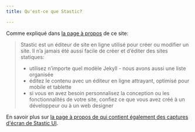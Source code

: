 ```yaml
---
title: Qu'est-ce que Stastic?

---
```

Comme expliqué dans [la page à propos](/a_propos) de ce site:

> Stastic est un éditeur de site en ligne utilisé pour créer ou modifier un site. 
> Il n’a jamais été aussi facile de créer et d’éditer des sites statiques:
> * utilisez n’importe quel modèle Jekyll - nous avons aussi une liste organisée
> * éditez le contenu avec un éditeur en ligne attrayant, optimisé pour mobile et tablette
> * si vous en avez besoin personnalisez la conception ou les fonctionnalités de votre site, confiez ce que vous avez créé à un développeur ou à un web designer

En savoir plus sur [la page à propos de qui contient également des captures d'écran de Stastic UI](/a_propos).
